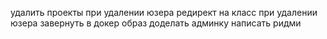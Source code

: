 удалить проекты при удалении юзера
редирект на класс при удалении юзера
завернуть в докер образ
доделать админку
написать ридми